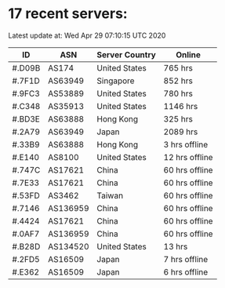 # 17 recent servers:

Latest update at: Wed Apr 29 07:10:15 UTC 2020

| ID | ASN | Server Country | Online |
| -- | --- | -------------- | ------ |
| #.D09B | AS174 | United States | 765 hrs |
| #.7F1D | AS63949 | Singapore | 852 hrs |
| #.9FC3 | AS53889 | United States | 780 hrs |
| #.C348 | AS35913 | United States | 1146 hrs |
| #.BD3E | AS63888 | Hong Kong | 325 hrs |
| #.2A79 | AS63949 | Japan | 2089 hrs |
| #.33B9 | AS63888 | Hong Kong | 3 hrs offline |
| #.E140 | AS8100 | United States | 12 hrs offline |
| #.747C | AS17621 | China | 60 hrs offline |
| #.7E33 | AS17621 | China | 60 hrs offline |
| #.53FD | AS3462 | Taiwan | 60 hrs offline |
| #.7146 | AS136959 | China | 60 hrs offline |
| #.4424 | AS17621 | China | 60 hrs offline |
| #.0AF7 | AS136959 | China | 60 hrs offline |
| #.B28D | AS134520 | United States | 13 hrs |
| #.2FD5 | AS16509 | Japan | 7 hrs offline |
| #.E362 | AS16509 | Japan | 6 hrs offline |

